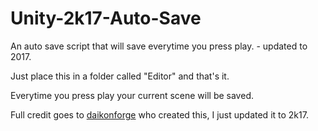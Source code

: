 # Unity-2k17-Auto-Save
An auto save script that will save everytime you press play. - updated to 2017.

Just place this in a folder called "Editor" and that's it.

Everytime you press play your current scene will be saved.

Full credit goes to [daikonforge](http://www.daikonforge.com/dfgui/save-on-run/) who created this, I just updated it to 2k17.
